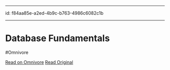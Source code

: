 
---
id: f84aa85e-a2ed-4b9c-b763-4986c6082c1b

---

# Database Fundamentals
#Omnivore

[Read on Omnivore](https://omnivore.app/me/database-fundamentals-191b3d62aca)
[Read Original](https://tontinton.com/posts/database-fundementals/)

